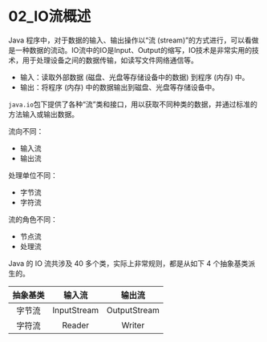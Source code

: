# 02_IO流概述

Java 程序中，对于数据的输入、输出操作以“流 (stream)”的方式进行，可以看做是一种数据的流动。IO流中的IO是Input、Output的缩写，IO技术是非常实用的技术，用于处理设备之间的数据传输，如读写文件网络通信等。

- 输入：读取外部数据 (磁盘、光盘等存储设备中的数据) 到程序 (内存) 中。
- 输出：将程序 (内存) 中的数据输出到磁盘、光盘等存储设备中。

`java.io`包下提供了各种“流”类和接口，用以获取不同种类的数据，并通过标准的方法输入或输出数据。

流向不同：

- 输入流
- 输出流

处理单位不同：

- 字节流
- 字符流

流的角色不同：

- 节点流
- 处理流

Java 的 IO 流共涉及 40 多个类，实际上非常规则，都是从如下 4 个抽象基类派生的。

| 抽象基类 |   输入流    |    输出流    |
| :------: | :---------: | :----------: |
|  字节流  | InputStream | OutputStream |
|  字符流  |   Reader    |    Writer    |

